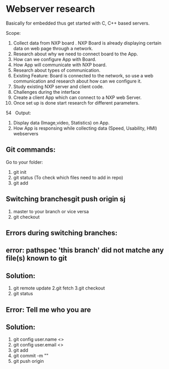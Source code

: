 # Webserver research
Basically for embedded thus get started with C, C++ based servers.

Scope:​

1. Collect data from NXP board .
     NXP Board is already displaying certain data on web page through a network.
2. Research about why we need to connect board to the App.
3. How can we configure App with Board.
4. How App will communicate with NXP board.
5. Research about types of communication.
6. Existing Feature: Board is connected to the network, so use a web communication and research about how can we configure it.
7. Study existing NXP server and client code.
8. Challenges during the interface
9. Create a client App which can connect to a NXP web Server.
10. Once set up is done start research for different parameters.

54
   
Output:

1. Display data (Image,video, Statistics) on App.
2. How App is responsing while collecting data (Speed, Usability, HMI)
webservers

## Git commands:
Go to your folder:
1. git init
2. git status (To check which files need to add in repo)
3. git add <file name>

## Switching branchesgit push origin sj

1. master to your branch or vice versa
2. git checkout <branch name>
     
## Errors during switching branches:
## error: pathspec 'this branch' did not matche any file(s) known to git
## Solution:

1. git remote update
2.git fetch
3.git checkout <branch name>
4. git status
    
## Error: Tell me who you are
## Solution: 
1. git config user.name <>
2. git config user.email <>
3. git add
4. git commit -m "<add comment>"
5. git push origin <Branch name>
     
  
